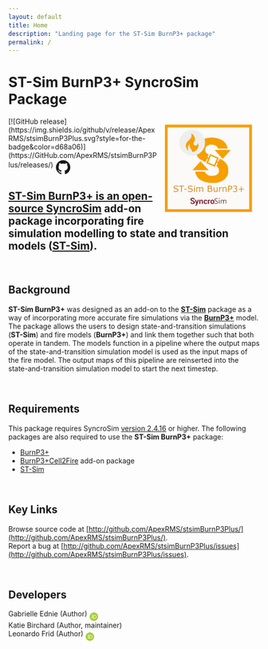```yaml
---
layout: default
title: Home
description: "Landing page for the ST-Sim BurnP3+ package"
permalink: /
---
```


# **ST-Sim BurnP3+** SyncroSim Package
<img align="right" style="padding: 13px" width="180" src="assets/images/logo/stsim-BurnP3Plus_large.png">
[![GitHub release](https://img.shields.io/github/v/release/ApexRMS/stsimBurnP3Plus.svg?style=for-the-badge&color=d68a06)](https://GitHub.com/ApexRMS/stsimBurnP3Plus/releases/)    <a href="https://github.com/ApexRMS/stsimBurnP3Plus"><img align="middle" style="padding: 1px" width="30" src="assets/images/logo/github-trans2.png">
<br>

## **ST-Sim BurnP3+** is an open-source [SyncroSim](https://syncrosim.com/) add-on package incorporating fire simulation modelling to state and transition models ([**ST-Sim**](https://docs.stsim.net/getting_started/overview.html)).

<br>

## Background

**ST-Sim BurnP3+** was designed as an add-on to the [**ST-Sim**](https://docs.stsim.net/getting_started/overview.html) package as a way of incorporating more accurate fire simulations via the [**BurnP3+**](https://burnp3.github.io/BurnP3Plus/) model. The package allows the users to design state-and-transition simulations (**ST-Sim**) and fire models (**BurnP3+**) and link them together such that both operate in tandem. The models function in a pipeline where the output maps of the state-and-transition simulation model is used as the input maps of the fire model. The output maps of this pipeline are reinserted into the state-and-transition simulation model to start the next timestep.

<br>

## Requirements

This package requires SyncroSim [version 2.4.16](https://syncrosim.com/download/) or higher. The following packages are also required to use the **ST-Sim BurnP3+** package:
* [BurnP3+](https://github.com/BurnP3/BurnP3Plus)
* [BurnP3+Cell2Fire](https://github.com/BurnP3/BurnP3PlusCell2Fire) add-on package
* [ST-Sim](https://github.com/ApexRMS/stsim)


<br>

## Key Links

Browse source code at
[http://github.com/ApexRMS/stsimBurnP3Plus/](http://github.com/ApexRMS/stsimBurnP3Plus/). <br>
Report a bug at
[http://github.com/ApexRMS/stsimBurnP3Plus/issues](http://github.com/ApexRMS/stsimBurnP3Plus/issues). <br>

<br>

## Developers

Gabrielle Ednie (Author) <a href="https://orcid.org/0000-0003-2832-3015"><img align="middle" style="padding: 0.5px" width="17" src="assets/images/ORCID.png"></a>
<br>
Katie Birchard (Author, maintainer)
<br>
Leonardo Frid (Author) <a href="https://orcid.org/0000-0002-5489-2337"><img align="middle" style="padding: 0.5px" width="17" src="assets/images/ORCID.png"></a>
